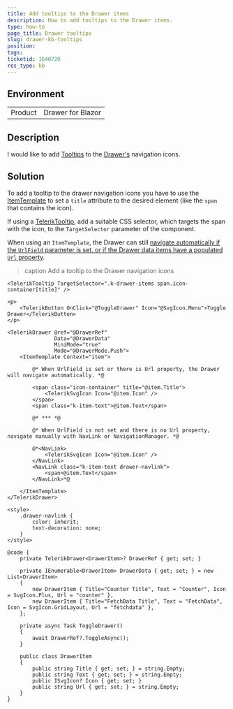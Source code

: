 ```yaml
---
title: Add tooltips to the Drawer items
description: How to add tooltips to the Drawer items.
type: how-to
page_title: Drawer tooltips
slug: drawer-kb-tooltips
position:
tags:
ticketid: 1640720
res_type: kb
---
```


## Environment

<table>
    <tbody>
        <tr>
            <td>Product</td>
            <td>Drawer for Blazor</td>
        </tr>
    </tbody>
</table>

## Description

I would like to add [Tooltips](slug://tooltip-overview) to the [Drawer's](slug://drawer-overview) navigation icons.

## Solution

To add a tooltip to the drawer navigation icons you have to use the [ItemTemplate](slug://drawer-templates#itemtemplate) to set a `title` attribute to the desired element (like the `span` that contains the icon).

If using a [TelerikTooltip](https://demos.telerik.com/blazor-ui/tooltip/overview), add a suitable CSS selector, which targets the span with the icon, to the `TargetSelector` parameter of the component.

When using an `ItemTemplate`, the Drawer can still [navigate automatically if the `UrlField` parameter is set, or if the Drawer data items have a populated `Url` property](slug://drawer-navigation).

>caption Add a tooltip to the Drawer navigation icons

````RAZOR
<TelerikTooltip TargetSelector=".k-drawer-items span.icon-container[title]" />

<p>
    <TelerikButton OnClick="@ToggleDrawer" Icon="@SvgIcon.Menu">Toggle Drawer</TelerikButton>
</p>

<TelerikDrawer @ref="@DrawerRef"
               Data="@DrawerData"
               MiniMode="true"
               Mode="@DrawerMode.Push">
    <ItemTemplate Context="item">

        @* When UrlField is set or there is Url property, the Drawer will navigate automatically. *@

        <span class="icon-container" title="@item.Title">
            <TelerikSvgIcon Icon="@item.Icon" />
        </span>
        <span class="k-item-text">@item.Text</span>

        @* *** *@

        @* When UrlField is not set and there is no Url property, navigate manually with NavLink or NavigationManager. *@

        @*<NavLink>
            <TelerikSvgIcon Icon="@item.Icon" />
        </NavLink>
        <NavLink class="k-item-text drawer-navlink">
            <span>@item.Text</span>
        </NavLink>*@

    </ItemTemplate>
</TelerikDrawer>

<style>
    .drawer-navlink {
        color: inherit;
        text-decoration: none;
    }
</style>

@code {
    private TelerikDrawer<DrawerItem>? DrawerRef { get; set; }

    private IEnumerable<DrawerItem> DrawerData { get; set; } = new List<DrawerItem>
    {
        new DrawerItem { Title="Counter Title", Text = "Counter", Icon = SvgIcon.Plus, Url = "counter" },
        new DrawerItem { Title="FetchData Title", Text = "FetchData", Icon = SvgIcon.GridLayout, Url = "fetchdata" },
    };

    private async Task ToggleDrawer()
    {
        await DrawerRef?.ToggleAsync();
    }

    public class DrawerItem
    {
        public string Title { get; set; } = string.Empty;
        public string Text { get; set; } = string.Empty;
        public ISvgIcon? Icon { get; set; }
        public string Url { get; set; } = string.Empty;
    }
}
````
